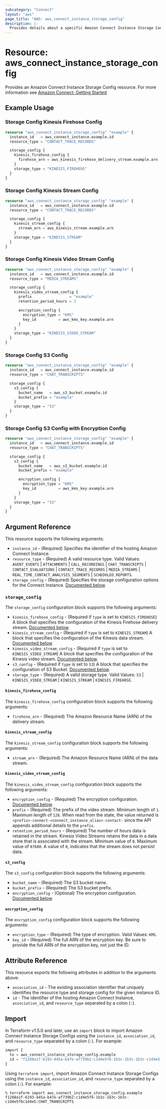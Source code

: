 ```yaml
---
subcategory: "Connect"
layout: "aws"
page_title: "AWS: aws_connect_instance_storage_config"
description: |-
  Provides details about a specific Amazon Connect Instance Storage Config.
---
```


# Resource: aws_connect_instance_storage_config

Provides an Amazon Connect Instance Storage Config resource. For more information see
[Amazon Connect: Getting Started](https://docs.aws.amazon.com/connect/latest/adminguide/amazon-connect-get-started.html)

## Example Usage

### Storage Config Kinesis Firehose Config

```terraform
resource "aws_connect_instance_storage_config" "example" {
  instance_id   = aws_connect_instance.example.id
  resource_type = "CONTACT_TRACE_RECORDS"

  storage_config {
    kinesis_firehose_config {
      firehose_arn = aws_kinesis_firehose_delivery_stream.example.arn
    }
    storage_type = "KINESIS_FIREHOSE"
  }
}
```

### Storage Config Kinesis Stream Config

```terraform
resource "aws_connect_instance_storage_config" "example" {
  instance_id   = aws_connect_instance.example.id
  resource_type = "CONTACT_TRACE_RECORDS"

  storage_config {
    kinesis_stream_config {
      stream_arn = aws_kinesis_stream.example.arn
    }
    storage_type = "KINESIS_STREAM"
  }
}
```

### Storage Config Kinesis Video Stream Config

```terraform
resource "aws_connect_instance_storage_config" "example" {
  instance_id   = aws_connect_instance.example.id
  resource_type = "MEDIA_STREAMS"

  storage_config {
    kinesis_video_stream_config {
      prefix                 = "example"
      retention_period_hours = 3

      encryption_config {
        encryption_type = "KMS"
        key_id          = aws_kms_key.example.arn
      }
    }
    storage_type = "KINESIS_VIDEO_STREAM"
  }
}
```

### Storage Config S3 Config

```terraform
resource "aws_connect_instance_storage_config" "example" {
  instance_id   = aws_connect_instance.example.id
  resource_type = "CHAT_TRANSCRIPTS"

  storage_config {
    s3_config {
      bucket_name   = aws_s3_bucket.example.id
      bucket_prefix = "example"
    }
    storage_type = "S3"
  }
}
```

### Storage Config S3 Config with Encryption Config

```terraform
resource "aws_connect_instance_storage_config" "example" {
  instance_id   = aws_connect_instance.example.id
  resource_type = "CHAT_TRANSCRIPTS"

  storage_config {
    s3_config {
      bucket_name   = aws_s3_bucket.example.id
      bucket_prefix = "example"

      encryption_config {
        encryption_type = "KMS"
        key_id          = aws_kms_key.example.arn
      }
    }
    storage_type = "S3"
  }
}
```

## Argument Reference

This resource supports the following arguments:

* `instance_id` - (Required) Specifies the identifier of the hosting Amazon Connect Instance.
* `resource_type` - (Required) A valid resource type. Valid Values: `AGENT_EVENTS` | `ATTACHMENTS` | `CALL_RECORDINGS` | `CHAT_TRANSCRIPTS` | `CONTACT_EVALUATIONS` | `CONTACT_TRACE_RECORDS` | `MEDIA_STREAMS` | `REAL_TIME_CONTACT_ANALYSIS_SEGMENTS` | `SCHEDULED_REPORTS`.
* `storage_config` - (Required) Specifies the storage configuration options for the Connect Instance. [Documented below](#storage_config).

### `storage_config`

The `storage_config` configuration block supports the following arguments:

* `kinesis_firehose_config` - (Required if `type` is set to `KINESIS_FIREHOSE`) A block that specifies the configuration of the Kinesis Firehose delivery stream. [Documented below](#kinesis_firehose_config).
* `kinesis_stream_config` - (Required if `type` is set to `KINESIS_STREAM`) A block that specifies the configuration of the Kinesis data stream. [Documented below](#kinesis_stream_config).
* `kinesis_video_stream_config` - (Required if `type` is set to `KINESIS_VIDEO_STREAM`) A block that specifies the configuration of the Kinesis video stream. [Documented below](#kinesis_video_stream_config).
* `s3_config` - (Required if `type` is set to `S3`) A block that specifies the configuration of S3 Bucket. [Documented below](#s3_config).
* `storage_type` - (Required) A valid storage type. Valid Values: `S3` | `KINESIS_VIDEO_STREAM` | `KINESIS_STREAM` | `KINESIS_FIREHOSE`.

#### `kinesis_firehose_config`

The `kinesis_firehose_config` configuration block supports the following arguments:

* `firehose_arn` - (Required) The Amazon Resource Name (ARN) of the delivery stream.

#### `kinesis_stream_config`

The `kinesis_stream_config` configuration block supports the following arguments:

* `stream_arn` - (Required) The Amazon Resource Name (ARN) of the data stream.

#### `kinesis_video_stream_config`

The `kinesis_video_stream_config` configuration block supports the following arguments:

* `encryption_config` - (Required) The encryption configuration. [Documented below](#encryption_config).
* `prefix` - (Required) The prefix of the video stream. Minimum length of `1`. Maximum length of `128`. When read from the state, the value returned is `<prefix>-connect-<connect_instance_alias>-contact-` since the API appends additional details to the `prefix`.
* `retention_period_hours` - (Required) The number of hours data is retained in the stream. Kinesis Video Streams retains the data in a data store that is associated with the stream. Minimum value of `0`. Maximum value of `87600`. A value of `0`, indicates that the stream does not persist data.

#### `s3_config`

The `s3_config` configuration block supports the following arguments:

* `bucket_name` - (Required) The S3 bucket name.
* `bucket_prefix` - (Required) The S3 bucket prefix.
* `encryption_config` - (Optional) The encryption configuration. [Documented below](#encryption_config).

#### `encryption_config`

The `encryption_config` configuration block supports the following arguments:

* `encryption_type` - (Required) The type of encryption. Valid Values: `KMS`.
* `key_id` - (Required) The full ARN of the encryption key. Be sure to provide the full ARN of the encryption key, not just the ID.

## Attribute Reference

This resource exports the following attributes in addition to the arguments above:

* `association_id` - The existing association identifier that uniquely identifies the resource type and storage config for the given instance ID.
* `id` - The identifier of the hosting Amazon Connect Instance, `association_id`, and `resource_type` separated by a colon (`:`).

## Import

In Terraform v1.5.0 and later, use an `import` block to import Amazon Connect Instance Storage Configs using the `instance_id`, `association_id`, and `resource_type` separated by a colon (`:`). For example:

```terraform
import {
  to = aws_connect_instance_storage_config.example
  id = "f1288a1f-6193-445a-b47e-af739b2:c1d4e5f6-1b3c-1b3c-1b3c-c1d4e5f6c1d4e5:CHAT_TRANSCRIPTS"
}
```

Using `terraform import`, import Amazon Connect Instance Storage Configs using the `instance_id`, `association_id`, and `resource_type` separated by a colon (`:`). For example:

```console
% terraform import aws_connect_instance_storage_config.example f1288a1f-6193-445a-b47e-af739b2:c1d4e5f6-1b3c-1b3c-1b3c-c1d4e5f6c1d4e5:CHAT_TRANSCRIPTS
```
